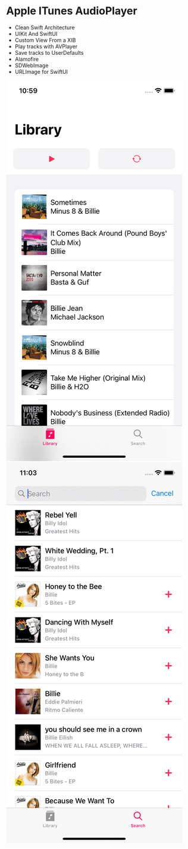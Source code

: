 # Apple ITunes AudioPlayer 

- Clean Swift Architecture
- UIKit And SwiftUI
- Custom View From a XIB
- Play tracks with AVPlayer
- Save tracks to UserDefaults
- Alamofire
- SDWebImage
- URLImage for SwiftUI

![alt text](screenshots/Library.png "Сохраненные треки")​
![alt text](screenshots/Search.png "Поиск треков")​
